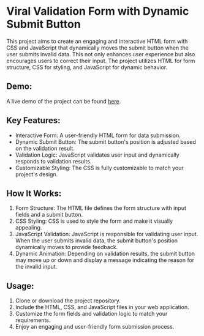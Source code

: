 # Viral Validation Form with Dynamic Submit Button
This project aims to create an engaging and interactive HTML form with CSS and JavaScript that dynamically moves the submit button when the user submits invalid data. This not only enhances user experience but also encourages users to correct their input. The project utilizes HTML for form structure, CSS for styling, and JavaScript for dynamic behavior.

## Demo:
A live demo of the project can be found [here](https://hassanmahfuj.github.io/moving-validation-form/).

## Key Features:
- Interactive Form: A user-friendly HTML form for data submission.
- Dynamic Submit Button: The submit button's position is adjusted based on the validation result.
- Validation Logic: JavaScript validates user input and dynamically responds to validation results.
- Customizable Styling: The CSS is fully customizable to match your project's design.

## How It Works:
1. Form Structure: The HTML file defines the form structure with input fields and a submit button.
2. CSS Styling: CSS is used to style the form and make it visually appealing.
3. JavaScript Validation: JavaScript is responsible for validating user input. When the user submits invalid data, the submit button's position dynamically moves to provide feedback.
4. Dynamic Animation: Depending on validation results, the submit button may move up or down and display a message indicating the reason for the invalid input.

## Usage:
1. Clone or download the project repository.
2. Include the HTML, CSS, and JavaScript files in your web application.
3. Customize the form fields and validation logic to match your requirements.
4. Enjoy an engaging and user-friendly form submission process.
